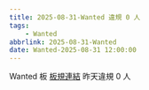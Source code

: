 ```yaml
---
title: 2025-08-31-Wanted 違規 0 人
tags:
    - Wanted
abbrlink: 2025-08-31-Wanted
date: Wanted-2025-08-31 12:00:00
---
```

Wanted 板 [板規連結](https://www.ptt.cc/bbs/Wanted/M.1608829773.A.D3B.html)
昨天違規 0 人
